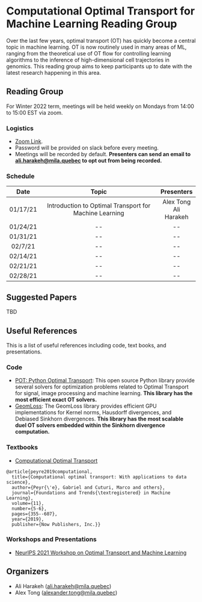 # Computational Optimal Transport for Machine Learning Reading Group
Over the last few years, optimal transport (OT) has quickly become a central topic in machine learning. 
OT is now routinely used in many areas of ML, ranging from the theoretical use of OT flow for controlling learning algorithms 
to the inference of high-dimensional cell trajectories in genomics. This reading group aims to keep participants up 
to date with the latest research happening in this area.

## Reading Group
For Winter 2022 term, meetings will be held weekly on Mondays from 14:00 to 15:00 EST via zoom.

### Logistics
- [Zoom Link](https://umontreal.zoom.us/j/87115614420?pwd=a3dMR3NIeVNwank0TVU0N05DNGkvZz09).
- Password will be provided on slack before every meeting.
- Meetings will be recorded by default. **Presenters can send an email to ali.harakeh@mila.quebec to opt out from being recorded.**

### Schedule
|   Date   |                         Topic                          |         Presenters         |
|:--------:|:------------------------------------------------------:|:--------------------------:|
| 01/17/21 | Introduction to Optimal Transport for Machine Learning | Alex Tong <br/>Ali Harakeh |
| 01/24/21 |                           --                           |             --             |
| 01/31/21 |                           --                           |             --             |
| 02/7/21  |                           --                           |             --             |
| 02/14/21 |                           --                           |             --             |
| 02/21/21 |                           --                           |             --             |
| 02/28/21 |                           --                           |             --             |

## Suggested Papers
TBD

## Useful References
This is a list of useful references including code, text books, and presentations.

### Code
- [POT: Python Optimal Transport](https://pythonot.github.io/): This open source Python library provide several 
   solvers for optimization problems related to Optimal Transport for signal, image processing and machine learning. 
   **This library has the most efficient exact OT solvers.**
- [GeomLoss](https://www.kernel-operations.io/geomloss/): The GeomLoss library provides efficient GPU 
   implementations for Kernel norms, Hausdorff divergences, and Debiased Sinkhorn divergences. **This library has 
   the most scalable duel OT solvers embedded within the Sinkhorn divergence computation.**

### Textbooks
- [Computational Optimal Transport](https://arxiv.org/abs/1803.00567)

```
@article{peyre2019computational,
  title={Computational optimal transport: With applications to data science},
  author={Peyr{\'e}, Gabriel and Cuturi, Marco and others},
  journal={Foundations and Trends{\textregistered} in Machine Learning},
  volume={11},
  number={5-6},
  pages={355--607},
  year={2019},
  publisher={Now Publishers, Inc.}}
```

### Workshops and Presentations
- [NeurIPS 2021 Workshop on Optimal Transport and Machine Learning](https://otml2021.github.io/)

## Organizers
- Ali Harakeh (ali.harakeh@mila.quebec)
- Alex Tong (alexander.tong@mila.quebec)
